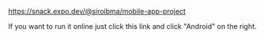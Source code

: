 https://snack.expo.dev/@siroibma/mobile-app-project

If you want to run it online just click this link and click "Android" on the right.
